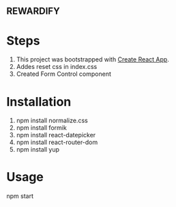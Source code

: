 
## REWARDIFY

# Steps

1. This project was bootstrapped with [Create React App](https://github.com/facebook/create-react-app).
2. Addes reset css in index.css
3. Created Form Control component

# Installation

1. npm install normalize.css
2. npm install formik
3. npm install react-datepicker
4. npm install react-router-dom
4. npm install yup

# Usage

npm start
